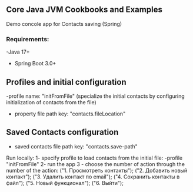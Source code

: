 ## Core Java JVM Cookbooks and Examples

Demo concole app for Contacts saving (Spring)


### Requirements:
-Java 17+
- Spring Boot 3.0+

## Profiles and initial configuration 
-profile name: "initFromFile" (specialize the initial contacts by configuring initialization of contacts from the 
file) 
- property file path key: "contacts.fileLocation"
## Saved Contacts configuration
- saved contacts file path key:  "contacts.save-path"

Run locally:
1- specify profile to load contacts from the initial file: -profile "initFromFile"
2- run the app
3 - choose the number of action through the number of the action:
("1. Просмотреть контакты");
("2. Добавить новый контакт");
("3. Удалить контакт по email");
("4. Сохранить контакты в файл");
("5. Новый функционал");
("6. Выйти");

